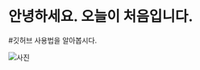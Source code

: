 안녕하세요. 오늘이 처음입니다.
=========================
#깃허브 사용법을 알아봅시다.

![사진](https://upload.wikimedia.org/wikipedia/commons/thumb/f/f1/Pornhub-logo.svg/1200px-Pornhub-logo.svg.png)
